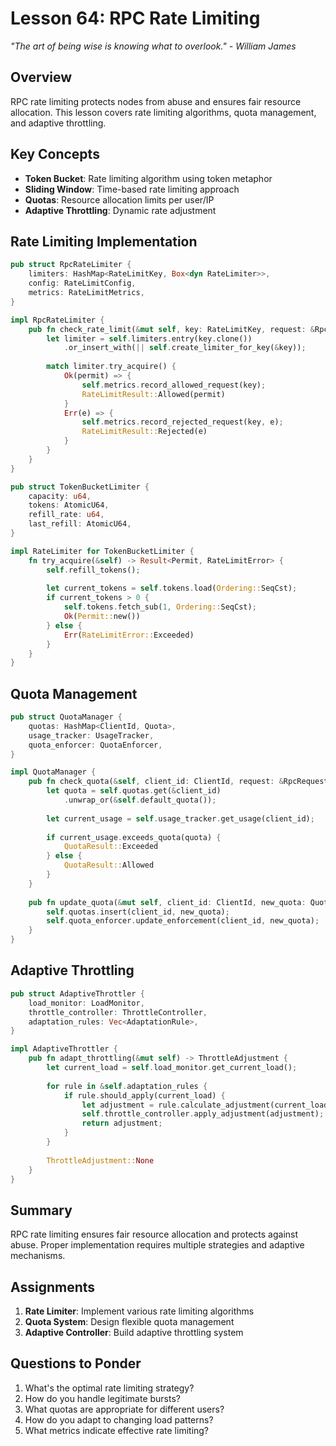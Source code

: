 # Lesson 64: RPC Rate Limiting

*"The art of being wise is knowing what to overlook." - William James*

## Overview
RPC rate limiting protects nodes from abuse and ensures fair resource allocation. This lesson covers rate limiting algorithms, quota management, and adaptive throttling.

## Key Concepts
- **Token Bucket**: Rate limiting algorithm using token metaphor
- **Sliding Window**: Time-based rate limiting approach
- **Quotas**: Resource allocation limits per user/IP
- **Adaptive Throttling**: Dynamic rate adjustment

## Rate Limiting Implementation

```rust
pub struct RpcRateLimiter {
    limiters: HashMap<RateLimitKey, Box<dyn RateLimiter>>,
    config: RateLimitConfig,
    metrics: RateLimitMetrics,
}

impl RpcRateLimiter {
    pub fn check_rate_limit(&mut self, key: RateLimitKey, request: &RpcRequest) -> RateLimitResult {
        let limiter = self.limiters.entry(key.clone())
            .or_insert_with(|| self.create_limiter_for_key(&key));
        
        match limiter.try_acquire() {
            Ok(permit) => {
                self.metrics.record_allowed_request(key);
                RateLimitResult::Allowed(permit)
            }
            Err(e) => {
                self.metrics.record_rejected_request(key, e);
                RateLimitResult::Rejected(e)
            }
        }
    }
}

pub struct TokenBucketLimiter {
    capacity: u64,
    tokens: AtomicU64,
    refill_rate: u64,
    last_refill: AtomicU64,
}

impl RateLimiter for TokenBucketLimiter {
    fn try_acquire(&self) -> Result<Permit, RateLimitError> {
        self.refill_tokens();
        
        let current_tokens = self.tokens.load(Ordering::SeqCst);
        if current_tokens > 0 {
            self.tokens.fetch_sub(1, Ordering::SeqCst);
            Ok(Permit::new())
        } else {
            Err(RateLimitError::Exceeded)
        }
    }
}
```

## Quota Management

```rust
pub struct QuotaManager {
    quotas: HashMap<ClientId, Quota>,
    usage_tracker: UsageTracker,
    quota_enforcer: QuotaEnforcer,
}

impl QuotaManager {
    pub fn check_quota(&self, client_id: ClientId, request: &RpcRequest) -> QuotaResult {
        let quota = self.quotas.get(&client_id)
            .unwrap_or(&self.default_quota());
        
        let current_usage = self.usage_tracker.get_usage(client_id);
        
        if current_usage.exceeds_quota(quota) {
            QuotaResult::Exceeded
        } else {
            QuotaResult::Allowed
        }
    }
    
    pub fn update_quota(&mut self, client_id: ClientId, new_quota: Quota) {
        self.quotas.insert(client_id, new_quota);
        self.quota_enforcer.update_enforcement(client_id, new_quota);
    }
}
```

## Adaptive Throttling

```rust
pub struct AdaptiveThrottler {
    load_monitor: LoadMonitor,
    throttle_controller: ThrottleController,
    adaptation_rules: Vec<AdaptationRule>,
}

impl AdaptiveThrottler {
    pub fn adapt_throttling(&mut self) -> ThrottleAdjustment {
        let current_load = self.load_monitor.get_current_load();
        
        for rule in &self.adaptation_rules {
            if rule.should_apply(current_load) {
                let adjustment = rule.calculate_adjustment(current_load);
                self.throttle_controller.apply_adjustment(adjustment);
                return adjustment;
            }
        }
        
        ThrottleAdjustment::None
    }
}
```

## Summary
RPC rate limiting ensures fair resource allocation and protects against abuse. Proper implementation requires multiple strategies and adaptive mechanisms.

## Assignments
1. **Rate Limiter**: Implement various rate limiting algorithms
2. **Quota System**: Design flexible quota management
3. **Adaptive Controller**: Build adaptive throttling system

## Questions to Ponder
1. What's the optimal rate limiting strategy?
2. How do you handle legitimate bursts?
3. What quotas are appropriate for different users?
4. How do you adapt to changing load patterns?
5. What metrics indicate effective rate limiting?